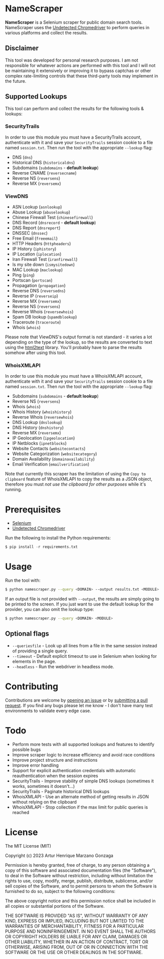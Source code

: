 # NameScraper 

**NameScraper** is a Selenium scraper for public domain search tools. NameScraper uses the [Undetected Chromedriver](https://github.com/ultrafunkamsterdam/undetected-chromedriver) to perform queries in various platforms and collect the results.

## Disclaimer

This tool was developed for personal research purposes. I am not responsible for whatever actions are performed with this tool and I will not be maintaining it extensively or improving it to bypass captchas or other complex rate-limiting controls that these third-party tools may implement in the future.


## Supported Lookups

This tool can perform and collect the results for the following tools & lookups:

### SecurityTrails

In order to use this module you must have a SecurityTrails account, authenticate with it and save your `SecurityTrails` session cookie to a file named `session.txt`. Then run the tool with the appropriate `--lookup` flag:

* DNS (`dns`)
* Historical DNS (`historicaldns`)
* Subdomains (`subdomains` - **default lookup**)
* Reverse CNAME (`reversecname`)
* Reverse NS (`reversens`)
* Reverse MX (`reversemx`)

### ViewDNS

* ASN Lookup (`asnlookup`)
* Abuse Lookup (`abuselookup`)
* Chinese Firewall Test (`chinesefirewall`)
* DNS Record (`dnsrecord` - **default lookup**)
* DNS Report (`dnsreport`)
* DNSSEC (`dnssec`)
* Free Email (`freeemail`)
* HTTP Headers (`httpheaders`)
* IP History (`iphistory`)
* IP Location (`iplocation`)
* Iran Firewall Test (`iranfirewall`)
* Is my site down (`ismysitedown`)
* MAC Lookup (`maclookup`)
* Ping (`ping`)
* Portscan (`portscan`)
* Propagation (`propagation`)
* Reverse DNS (`reversedns`)
* Reverse IP (`reverseip`)
* Reverse MX (`reversemx`)
* Reverse NS (`reversens`)
* Reverse Whois (`reversewhois`)
* Spam DB lookup (`spamdblookup`)
* Traceroute (`traceroute`)
* Whois (`whois`)

Please note that ViewDNS's output format is not standard - it varies a lot depending on the type of the lookup, so the results are converted to text using the [html2text](https://github.com/Alir3z4/html2text) library. You'll probably have to parse the results somehow after using this tool.

### WhoisXMLAPI

In order to use this module you must have a WhoisXMLAPI account, authenticate with it and save your `SecurityTrails` session cookie to a file named `session.txt`. Then run the tool with the appropriate `--lookup` flag:

* Subdomains (`subdomains` - **default lookup**)
* Reverse NS (`reversens`)
* Whois (`whois`)
* Whois History (`whoishistory`)
* Reverse Whois (`reversewhois`)
* DNS Lookup (`dnslookup`)
* DNS History (`dnshistory`)
* Reverse MX (`reversemx`)
* IP Geolocation (`ipgeolocation`)
* IP Netblocks (`ipnetblocks`)
* Website Contacts (`websitecontacts`)
* Website Categorization (`websitecategory`)
* Domain Availability (`domainavailability`)
* Email Verification (`emailverification`)

Note that currently this scraper has the limitation of using the `Copy to clipboard` feature of WhoisXMLAPI to copy the results as a JSON object, therefore you must *not use the clipboard for other purposes* while it's running.

# Prerequisites

- [Selenium](https://github.com/SeleniumHQ/Selenium)
- [Undetected Chromedriver](https://github.com/ultrafunkamsterdam/undetected-chromedriver)

Run the following to install the Python requirements:
```python
$ pip install -r requirements.txt
```

# Usage

Run the tool with:

```bash
$ python namescraper.py --query <DOMAIN> --output results.txt <MODULE> --lookup <LOOKUP_TYPE>
```

If an output file is not provided with `--output`, the results are simply going to be printed to the screen. If you just want to use the default lookup for the provider, you can also omit the lookup type:

```bash
$ python namescraper.py --query <DOMAIN> <MODULE>
```

## Optional flags
- `--queriesfile` - Look up all lines from a file in the same session instead of providing a single query.
- `--timeout` - Default explicit timeout to use in Selenium when looking for elements in the page.
- `--headless` - Run the webdriver in headless mode.

# Contributing

Contributions are welcome by [opening an issue](https://github.com/Macmod/NameScraper/issues/new) or by [submitting a pull request](https://github.com/Macmod/NameScraper/pulls). If you find any bugs please let me know - I don't have many test environments to validate every edge case.

# Todo
* Perform more tests with all supported lookups and features to identify possible bugs
* Improve scraper logic to increase efficiency and avoid race conditions
* Improve project structure and instructions
* Improve error handling
* Support for explicit authentication credentials with automatic reauthentication when the session expires
* SecurityTrails - Improve stability of simple DNS lookups (sometimes it works, sometimes it doesn't...)
* SecurityTrails - Paginate historical DNS lookups
* WhoisXMLAPI - Use an alternate method of getting results in JSON without relying on the clipboard
* WhoisXMLAPI - Stop collection if the max limit for public queries is reached

# License
The MIT License (MIT)

Copyright (c) 2023 Artur Henrique Marzano Gonzaga

Permission is hereby granted, free of charge, to any person
obtaining a copy of this software and associated documentation
files (the "Software"), to deal in the Software without
restriction, including without limitation the rights to use,
copy, modify, merge, publish, distribute, sublicense, and/or sell
copies of the Software, and to permit persons to whom the
Software is furnished to do so, subject to the following
conditions:

The above copyright notice and this permission notice shall be
included in all copies or substantial portions of the Software.

THE SOFTWARE IS PROVIDED "AS IS", WITHOUT WARRANTY OF ANY KIND,
EXPRESS OR IMPLIED, INCLUDING BUT NOT LIMITED TO THE WARRANTIES
OF MERCHANTABILITY, FITNESS FOR A PARTICULAR PURPOSE AND
NONINFRINGEMENT. IN NO EVENT SHALL THE AUTHORS OR COPYRIGHT
HOLDERS BE LIABLE FOR ANY CLAIM, DAMAGES OR OTHER LIABILITY,
WHETHER IN AN ACTION OF CONTRACT, TORT OR OTHERWISE, ARISING
FROM, OUT OF OR IN CONNECTION WITH THE SOFTWARE OR THE USE OR
OTHER DEALINGS IN THE SOFTWARE.
